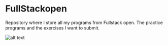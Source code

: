 # FullStackopen
Repository where I store all my programs from Fullstack open. The practice programs and the exercises I want to submit.

![alt text](https://github.com/eemuston/FullStackopen/tree/main/practice/images/certificate.png?raw=true)